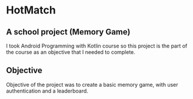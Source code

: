 # HotMatch
## A school project (Memory Game)
I took Android Programming with Kotlin course so this project is the part of the course as an objective that I needed to complete.
## Objective
Objective of the project was to create a basic memory game, with user authentication and a leaderboard.
